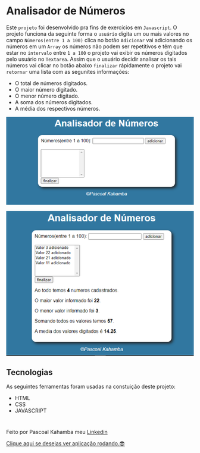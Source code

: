 # Analisador de Números

Este `projeto` foi desenvolvido pra fins de exercícios em `Javascript`. O projeto funciona da seguinte forma o `usuário` digita um ou mais valores no campo `Números(entre 1 a 100)` clica no botão `Adicionar` vai adicionando os números em um `Array` os números não podem ser repetitivos e têm que estar no `intervalo` entre `1 a 100` o projeto vai exibir os números digitados pelo usuário no `Textarea`. Assim que o usuário decidir analisar os tais números vai clicar no botão abaixo `finalizar` rápidamente o projeto vai `retornar` uma lista com as segunites informações:

- O total de números digitados.
- O maior número digitado.
- O menor número digitado.
- A soma dos números digitados.
- A média dos respectivos números.

![foto do projeto iniciando](Capturar.PNG)

![foto do projeto executando](fotoprojeto.PNG)

## Tecnologias
As seguintes ferramentas foram usadas na constuição deste projeto:

- HTML
- CSS
- JAVASCRIPT

# 
Feito por Pascoal Kahamba meu [Linkedin](https://https://www.linkedin.com/in/pascoal-kahamba-7b43bb233?lipi=urn%3Ali%3Apage%3Ad_flagship3_profile_view_base_contact_details%3BTg8LEKayToyytOX1pVAQ%2Bg%3D%3D)

[Clique aqui se desejas ver aplicação rodando.😎](https://)
